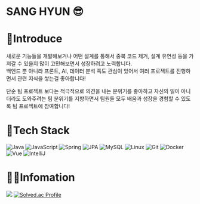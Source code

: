 # SANG HYUN 😎

# 💬Introduce
새로운 기능들을 개발해보거나 어떤 설계를 통해서 중복 코드 제거, 설계 유연성 등을 가져갈 수 있을지 많이 고민해보면서 성장하려고 노력합니다.  
백엔드 뿐 아니라 프론트, AI, 데이터 분석 쪽도 관심이 있어서 여러 프로젝트를 진행하면서 관련 지식을 쌓는걸 좋아합니다!  

단순 팀 프로젝트 보다는 적극적으로 의견을 내는 분위기를 좋아하고 자신의 일이 아니더라도 도와주려는 팀 분위기를 지향하면서 팀원들 모두 배움과 성장을 경험할 수 있도록 팀 프로젝트에 참여합니다!
  
# 💪Tech Stack
![Java](https://img.shields.io/badge/Java-007396?style=for-the-badge&logo=openjdk&logoColor=white)
![JavaScript](https://img.shields.io/badge/JavaScript-F7DF1E?style=for-the-badge&logo=JavaScript&logoColor=white)
![Spring](https://img.shields.io/badge/Spring-6DB33F?style=for-the-badge&logo=Spring&logoColor=white)
![JPA](https://img.shields.io/badge/JPA-000000?style=for-the-badge&logo=Hibernate&logoColor=white)
![MySQL](https://img.shields.io/badge/MySQL-4479A1?style=for-the-badge&logo=MySQL&logoColor=white)
![Linux](https://img.shields.io/badge/Linux-FCC624?style=for-the-badge&logo=Linux&logoColor=white)
![Git](https://img.shields.io/badge/Git-F05032?style=for-the-badge&logo=Git&logoColor=white)
![Docker](https://img.shields.io/badge/Docker-2496ED?style=for-the-badge&logo=Docker&logoColor=white)
![Vue](https://img.shields.io/badge/Vue-4FC08D?style=for-the-badge&logo=Vue.js&logoColor=white)
![IntelliJ](https://img.shields.io/badge/IntelliJ-000000?style=for-the-badge&logo=intellijidea&logoColor=white)  
  
# 👨‍💻Infomation
![](https://github-readme-stats.vercel.app/api/top-langs/?username=tkdgus97&layout=donut)
[![Solved.ac Profile](http://mazassumnida.wtf/api/v2/generate_badge?boj=breakking)](https://solved.ac/breakking/)
